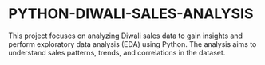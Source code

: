 # PYTHON-DIWALI-SALES-ANALYSIS

This project focuses on analyzing Diwali sales data to gain insights and perform exploratory data analysis (EDA) using Python. The analysis aims to understand sales patterns, trends, and correlations in the dataset.
